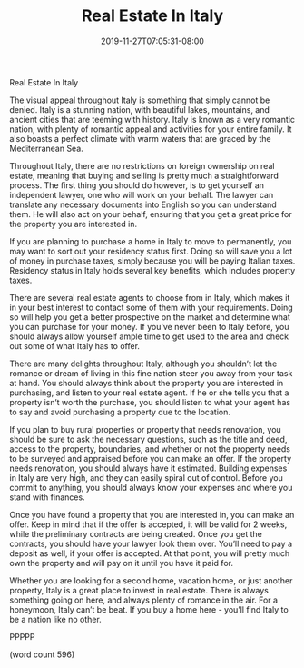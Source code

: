 ﻿---
title: "Real Estate In Italy"
date: 2019-11-27T07:05:31-08:00
description: "Real Estate Tips for Web Success"
featured_image: "/images/Real Estate.jpg"
tags: ["Real Estate"]
---

Real Estate In Italy

The visual appeal throughout Italy is something that simply cannot be denied.  Italy is a stunning nation, with beautiful lakes, mountains, and ancient cities that are teeming with history.  Italy is known as a very romantic nation, with plenty of romantic appeal and activities for your entire family.  It also boasts a perfect climate with warm waters that are graced by the Mediterranean Sea.

Throughout Italy, there are no restrictions on foreign ownership on real estate, meaning that buying and selling is pretty much a straightforward process.  The first thing you should do however, is to get yourself an independent lawyer, one who will work on your behalf.  The lawyer can translate any necessary documents into English so you can understand them.  He will also act on your behalf, ensuring that you get a great price for the property you are interested in.

If you are planning to purchase a home in Italy to move to permanently, you may want to sort out your residency status first.  Doing so will save you a lot of money in purchase taxes, simply because you will be paying Italian taxes.  Residency status in Italy holds several key benefits, which includes property taxes.  

There are several real estate agents to choose from in Italy, which makes it in your best interest to contact some of them with your requirements.  Doing so will help you get a better prospective on the market and determine what you can purchase for your money.  If you’ve never been to Italy before, you should always allow yourself ample time to get used to the area and check out some of what Italy has to offer.  

There are many delights throughout Italy, although you shouldn’t let the romance or dream of living in this fine nation steer you away from your task at hand.  You should always think about the property you are interested in purchasing, and listen to your real estate agent.  If he or she tells you that a property isn’t worth the purchase, you should listen to what your agent has to say and avoid purchasing a property due to the location.

If you plan to buy rural properties or property that needs renovation, you should be sure to ask the necessary questions, such as the title and deed, access to the property, boundaries, and whether or not the property needs to be surveyed and appraised before you can make an offer.  If the property needs renovation, you should always have it estimated.  Building expenses in Italy are very high, and they can easily spiral out of control.  Before you commit to anything, you should always know your expenses and where you stand with finances.

Once you have found a property that you are interested in, you can make an offer.  Keep in mind that if the offer is accepted, it will be valid for 2 weeks, while the preliminary contracts are being created.  Once you get the contracts, you should have your lawyer look them over.  You’ll need to pay a deposit as well, if your offer is accepted.  At that point, you will pretty much own the property and will pay on it until you have it paid for.

Whether you are looking for a second home, vacation home, or just another property, Italy is a great place to invest in real estate.  There is always something going on here, and always plenty of romance in the air.  For a honeymoon, Italy can’t be beat.  If you buy a home here - you’ll find Italy to be a nation like no other.

PPPPP

(word count 596)
